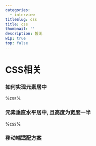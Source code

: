```yaml
---
categories:
  - interview
titleSlug: css
title: css
thumbnail: ''
description: 暂无
wip: true
top: false
---
```

# CSS相关

### 如何实现元素居中 

%`CSS`%



### 元素垂直水平居中, 且高度为宽度一半

%`CSS`%



### 移动端适配方案

